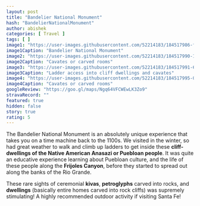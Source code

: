 ```yaml
---
layout: post
title: "Bandelier National Monument"
hash: "BandelierNationalMonument"
author: abishek
categories: [ Travel ]
tags: [ ]
image1: "https://user-images.githubusercontent.com/52214183/184517986-f2faee96-36a9-4357-a085-51db2f1dc695.jpg"
image1Caption: "Bandelier National Monument"
image2: "https://user-images.githubusercontent.com/52214183/184517990-13c9939e-8b31-4061-95d9-ab755e429096.jpg"
image2Caption: "Cavates or carved rooms"
image3: "https://user-images.githubusercontent.com/52214183/184517991-6ec6cbe5-f0e5-499f-a7ca-3a7019bcca5a.jpg"
image3Caption: "Ladder access into cliff dwellings and cavates"
image4: "https://user-images.githubusercontent.com/52214183/184517995-09553b38-4b13-4b45-a9ac-79b38a4902c4.jpg"
image4Caption: "Cavates or carved rooms"
googleReview: "https://goo.gl/maps/Ngq64VFCWEwLK3Zo9"
stravaRecord: ""
featured: true
hidden: false
story: true
rating: 5
---
```


The Bandelier National Monument is an absolutely unique experience that takes you on a time machine back to the 1100s. We visited in the winter, so had great weather to walk and climb up ladders to get inside these **cliff-dwellings of the Native American Anasazi or Puebloan people**. It was quite an educative experience learning about Puebloan culture, and the life of these people along the **Frijoles Canyon**, before they started to spread out along the banks of the Rio Grande.

These rare sights of ceremonial **kivas**, **petroglyphs** carved into rocks, and **dwellings** (basically entire homes carved into rock cliffs) was supremely stimulating! A highly recommended outdoor activity if visiting Santa Fe!